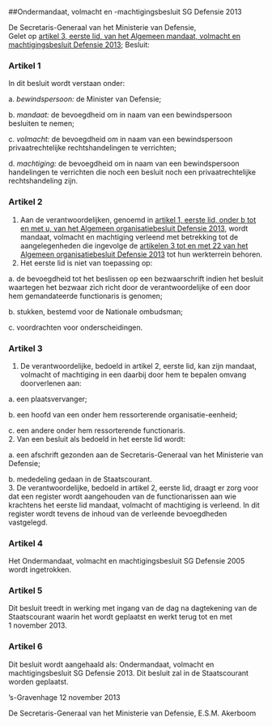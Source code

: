 <meta http-equiv='Content-Type' content='text/html; charset=utf-8' />

##Ondermandaat, volmacht en -machtigingsbesluit SG Defensie 2013

De Secretaris-Generaal van het Ministerie van Defensie,  
Gelet op [artikel 3, eerste lid, van het Algemeen mandaat, volmacht en machtigingsbesluit Defensie 2013](../../../../../../../../../ministeriele-regeling/algemeen/mandaat/volmacht/en/machtigingsbesluit/defensie/2013/BWBR0034155/README.md);
Besluit:    

### Artikel  1  

In dit besluit wordt verstaan onder: 

a.  *bewindspersoon:*  de Minister van Defensie;  

b.  *mandaat:*  de bevoegdheid om in naam van een bewindspersoon besluiten te nemen;  

c.  *volmacht:*  de bevoegdheid om in naam van een bewindspersoon privaatrechtelijke rechtshandelingen te verrichten;  

d.  *machtiging:*  de bevoegdheid om in naam van een bewindspersoon handelingen te verrichten die noch een besluit noch een privaatrechtelijke rechtshandeling zijn.   

### Artikel  2  

1.  Aan de verantwoordelijken, genoemd in [artikel 1, eerste lid, onder b tot en met u, van het Algemeen organisatiebesluit Defensie 2013](../../../../../../../../../ministeriele-regeling/algemeen/organisatiebesluit/defensie/2013/BWBR0034157/README.md), wordt mandaat, volmacht en machtiging verleend met betrekking tot de aangelegenheden die ingevolge de [artikelen 3 tot en met 22 van het Algemeen organisatiebesluit Defensie 2013](../../../../../../../../../ministeriele-regeling/algemeen/organisatiebesluit/defensie/2013/BWBR0034157/README.md) tot hun werkterrein behoren.   
2.  Het eerste lid is niet van toepassing op: 

a. de bevoegdheid tot het beslissen op een bezwaarschrift indien het besluit waartegen het bezwaar zich richt door de verantwoordelijke of een door hem gemandateerde functionaris is genomen;  

b. stukken, bestemd voor de Nationale ombudsman;  

c. voordrachten voor onderscheidingen.    

### Artikel  3  

1.  De verantwoordelijke, bedoeld in artikel 2, eerste lid, kan zijn mandaat, volmacht of machtiging in een daarbij door hem te bepalen omvang doorverlenen aan: 

a. een plaatsvervanger;  

b. een hoofd van een onder hem ressorterende organisatie-eenheid;  

c. een andere onder hem ressorterende functionaris.     
2.  Van een besluit als bedoeld in het eerste lid wordt: 

a. een afschrift gezonden aan de Secretaris-Generaal van het Ministerie van Defensie;  

b. mededeling gedaan in de Staatscourant.     
3.  De verantwoordelijke, bedoeld in artikel 2, eerste lid, draagt er zorg voor dat een register wordt aangehouden van de functionarissen aan wie krachtens het eerste lid mandaat, volmacht of machtiging is verleend. In dit register wordt tevens de inhoud van de verleende bevoegdheden vastgelegd.  

### Artikel  4  

Het Ondermandaat, volmacht en machtigingsbesluit SG Defensie 2005 wordt ingetrokken.

### Artikel  5  

Dit besluit treedt in werking met ingang van de dag na dagtekening van de Staatscourant waarin het wordt geplaatst en werkt terug tot en met 1 november 2013. 

### Artikel  6  

Dit besluit wordt aangehaald als: Ondermandaat, volmacht en machtigingsbesluit SG Defensie 2013. 
Dit besluit zal in de Staatscourant worden geplaatst.   

’s-Gravenhage 
12 november 2013   

De Secretaris-Generaal van het Ministerie van Defensie, 
E.S.M. Akerboom     
